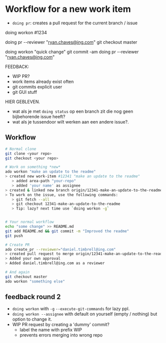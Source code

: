 # Workflow for a new work item


- `doing pr`: creates a pull request for the current branch / issue

doing workon #1234

doing pr --reviewer "ryan.chaves@ing.com"
git checkout master

doing workon "quick change"
git commit -am
doing pr --reviewer "ryan.chaves@ing.com"


FEEDBACK:
- WIP PR?
- work items already exist often
- git commits explicit user
- git GUI stuff

HIER GEBLEVEN. 
- wat als je met `doing status` op een branch zit die nog geen bijbehorende issue heeft?
- wat als je tussendoor wilt werken aan een andere issue?. 

## Workflow

```bash
# Normal clone
git clone <your repo>
git checkout <your repo>

# Work on something *new*
ado workon "make an update to the readme"
> created new work-item #12341 "make an update to the readme"
   > added area-path "your-repo"
   > added 'your name' as assignee
> created & linked new branch origin/12341-make-an-update-to-the-readme
> To work on the issue, use the following commands:
   > git fetch --all
   > git checkout 12341-make-an-update-to-the-readme
   > Tip: lazy? next time use `doing workon -g`


# Your normal workflow
echo "some change" >> README.md
git add README.md && git commit -m "Improved the readme"
git push

# Create PR
ado create_pr --reviewer="daniel.timbrell@ing.com"
> created pull request to merge origin/12341-make-an-update-to-the-readme into master
> Added your own approval
> Added daniel.timbrell@ing.com as a reviewer

# And again
git checkout master
ado workon "something else"
```

## feedback round 2

- `doing workon` with `-g` `--execute-git-commands` for lazy ppl.
- `doing workon --assignee` with default on yourself (empty / nothing) but option to change it.
- WIP PR request by creating a 'dummy' commit?
   - label the name with prefix WIP
   - prevents errors merging into wrong repo
 
